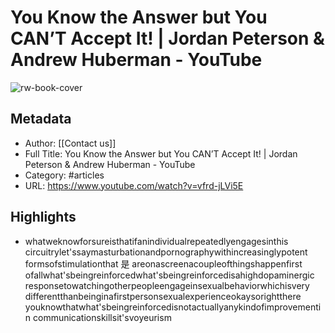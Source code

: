 # You Know the Answer but You CAN’T Accept It! | Jordan Peterson & Andrew Huberman - YouTube

![rw-book-cover](https://readwise-assets.s3.amazonaws.com/static/images/article1.be68295a7e40.png)

## Metadata
- Author: [[Contact us]]
- Full Title: You Know the Answer but You CAN’T Accept It! | Jordan Peterson & Andrew Huberman - YouTube
- Category: #articles
- URL: https://www.youtube.com/watch?v=vfrd-jLVi5E

## Highlights
- whatweknowforsureisthatifanindividualrepeatedlyengagesinthis circuitrylet'ssaymasturbationandpornographywithincreasinglypotent formsofstimulationthat 是 areonascreenacoupleofthingshappenfirst ofallwhat'sbeingreinforcedwhat'sbeingreinforcedisahighdopaminergic responsetowatchingotherpeopleengageinsexualbehaviorwhichisvery differentthanbeinginafirstpersonsexualexperienceokaysorightthere youknowthatwhat'sbeingreinforcedisnotactuallyanykindofimprovementin communicationskillsit'svoyeurism
